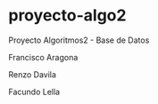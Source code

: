 # proyecto-algo2

Proyecto Algoritmos2 - Base de Datos

Francisco Aragona

Renzo Davila

Facundo Lella
